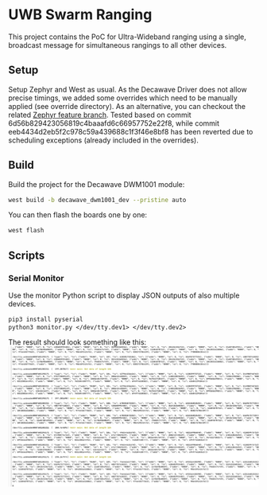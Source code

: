 # UWB Swarm Ranging

This project contains the PoC for Ultra-Wideband ranging using a single, broadcast message for simultaneous rangings to all other devices.


## Setup
Setup Zephyr and West as usual. As the Decawave Driver does not allow precise timings, we added some overrides which need to be manually applied (see override directory). As an alternative, you can checkout the related [Zephyr feature branch](https://github.com/prathje/zephyr/tree/feature/dwm_1001_ranging_api).
Tested based on commit 6d56b829423056819c4baaafd6c66957752e22f8, while commit eeb4434d2eb5f2c978c59a439688c1f3f46e8bf8 has been reverted due to scheduling exceptions (already included in the overrides).

## Build

Build the project for the Decawave DWM1001 module:
```bash
west build -b decawave_dwm1001_dev --pristine auto
```

You can then flash the boards one by one:
```bash
west flash
```


## Scripts

### Serial Monitor

Use the monitor Python script to display JSON outputs of also multiple devices.
```
pip3 install pyserial
python3 monitor.py </dev/tty.dev1> </dev/tty.dev2>
```

The result should look something like this:
![Example](img/example.png)

